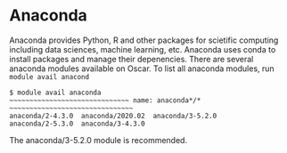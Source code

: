 # Anaconda

Anaconda provides Python, R and other packages for scietific computing including data sciences, machine learning, etc.  Anaconda uses conda to install packages and manage their depenencies. There are several anaconda modules available on Oscar. To list all anaconda modules, run `module avail anacond`

```text
$ module avail anaconda
~~~~~~~~~~~~~~~~~~~~~~~~~~~~~~ name: anaconda*/* ~~~~~~~~~~~~~~~~~~~~~~~~~~~~~~~
anaconda/2-4.3.0  anaconda/2020.02  anaconda/3-5.2.0  
anaconda/2-5.3.0  anaconda/3-4.3.0  
```

The anaconda/3-5.2.0 module is recommended.

